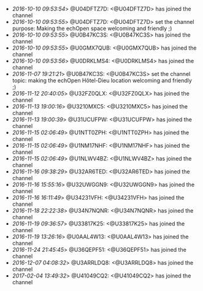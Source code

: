 * _2016-10-10 09:53:54_> @U04DFTZ7D: <@U04DFTZ7D> has joined the channel
* _2016-10-10 09:53:55_> @U04DFTZ7D: <@U04DFTZ7D> set the channel purpose: Making the echOpen space welcoming and friendly ;)
* _2016-10-10 09:53:55_> @U0B47KC3S: <@U0B47KC3S> has joined the channel
* _2016-10-10 09:53:55_> @U0GMX7QUB: <@U0GMX7QUB> has joined the channel
* _2016-10-10 09:53:56_> @U0DRKLMS4: <@U0DRKLMS4> has joined the channel
* _2016-11-07 19:21:21_> @U0B47KC3S: <@U0B47KC3S> set the channel topic: making the echOpen Hôtel-Dieu location welcoming and friendly ;)
* _2016-11-12 20:40:05_> @U32FZ0QLX: <@U32FZ0QLX> has joined the channel
* _2016-11-13 19:00:16_> @U3210MXC5: <@U3210MXC5> has joined the channel
* _2016-11-13 19:00:39_> @U31UCUFPW: <@U31UCUFPW> has joined the channel
* _2016-11-15 02:06:49_> @U1NTT0ZPH: <@U1NTT0ZPH> has joined the channel
* _2016-11-15 02:06:49_> @U1NM17NHF: <@U1NM17NHF> has joined the channel
* _2016-11-15 02:06:49_> @U1NLWV4BZ: <@U1NLWV4BZ> has joined the channel
* _2016-11-16 09:38:29_> @U32AR6TED: <@U32AR6TED> has joined the channel
* _2016-11-16 15:55:16_> @U32UWGGN9: <@U32UWGGN9> has joined the channel
* _2016-11-16 16:11:49_> @U34231VFH: <@U34231VFH> has joined the channel
* _2016-11-18 22:22:38_> @U34N7NQNR: <@U34N7NQNR> has joined the channel
* _2016-11-19 09:36:57_> @U33817K25: <@U33817K25> has joined the channel
* _2016-11-19 13:26:16_> @U0AAL4W13: <@U0AAL4W13> has joined the channel
* _2016-11-24 21:45:45_> @U36QEPF51: <@U36QEPF51> has joined the channel
* _2016-12-07 04:08:32_> @U3ARRLDQ8: <@U3ARRLDQ8> has joined the channel
* _2017-02-04 13:49:32_> @U41049CQ2: <@U41049CQ2> has joined the channel
